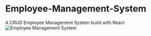 # Employee-Management-System
A CRUD Employee Management System build with React 
![Employee Management System](https://user-images.githubusercontent.com/62872224/208250566-7099e126-40f5-4186-850a-aea29fceee48.png)
